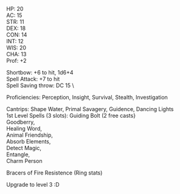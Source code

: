 HP: 20 \
AC: 15 \
STR: 11 \
DEX: 18 \
CON: 14 \
INT: 12 \
WIS: 20 \
CHA: 13 \
Prof: +2 

Shortbow: +6 to hit, 1d6+4 \
Spell Attack: +7 to hit \
Spell Saving throw: DC 15 \

Proficiencies: Perception, Insight, Survival, Stealth, Investigation

Cantrips: Shape Water, Primal Savagery, Guidence, Dancing Lights \
1st Level Spells (3 slots): 
Guiding Bolt (2 free casts} \
Goodberry, \
Healing Word, \
Animal Friendship, \
Absorb Elements, \
Detect Magic, \
Entangle, \
Charm Person

Bracers of Fire Resistence (Ring stats)

Upgrade to level 3 :D 
